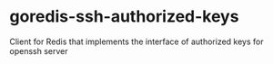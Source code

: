 # goredis-ssh-authorized-keys
Client for Redis that implements the interface of authorized keys for openssh server
